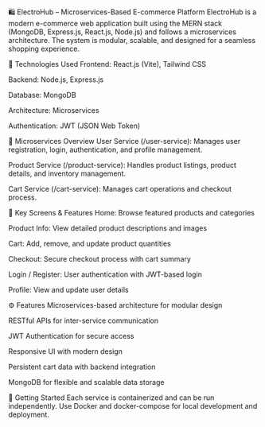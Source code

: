 🛍️ ElectroHub – Microservices-Based E-commerce Platform
ElectroHub is a modern e-commerce web application built using the MERN stack (MongoDB, Express.js, React.js, Node.js) and follows a microservices architecture. The system is modular, scalable, and designed for a seamless shopping experience.

🔧 Technologies Used
Frontend: React.js (Vite), Tailwind CSS

Backend: Node.js, Express.js

Database: MongoDB

Architecture: Microservices

Authentication: JWT (JSON Web Token)

🔩 Microservices Overview
User Service (/user-service): Manages user registration, login, authentication, and profile management.

Product Service (/product-service): Handles product listings, product details, and inventory management.

Cart Service (/cart-service): Manages cart operations and checkout process.

📱 Key Screens & Features
Home: Browse featured products and categories

Product Info: View detailed product descriptions and images

Cart: Add, remove, and update product quantities

Checkout: Secure checkout process with cart summary

Login / Register: User authentication with JWT-based login

Profile: View and update user details

⚙️ Features
Microservices-based architecture for modular design

RESTful APIs for inter-service communication

JWT Authentication for secure access

Responsive UI with modern design

Persistent cart data with backend integration

MongoDB for flexible and scalable data storage

🚀 Getting Started
Each service is containerized and can be run independently. Use Docker and docker-compose for local development and deployment.

